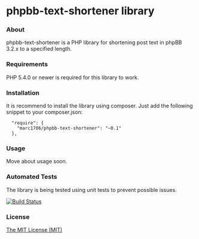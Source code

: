 # phpbb-text-shortener library

### About

phpbb-text-shortener is a PHP library for shortening post text in phpBB 3.2.x to a specified length.

### Requirements

PHP 5.4.0 or newer is required for this library to work.

### Installation

It is recommend to install the library using composer.
Just add the following snippet to your composer.json:
```
  "require": {
    "marc1706/phpbb-text-shortener": "~0.1"
  },
```

### Usage

Move about usage soon.

### Automated Tests

The library is being tested using unit tests to prevent possible issues.

[![Build Status](https://travis-ci.org/marc1706/phpbb-text-shortener.svg?branch=master)](https://travis-ci.org/marc1706/phpbb-text-shortener)

### License

[The MIT License (MIT)](http://opensource.org/licenses/MIT)
